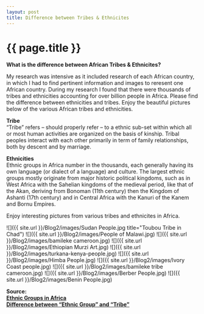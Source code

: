 ```yaml
---
layout: post
title: Difference between Tribes & Ethnicites
---
```


{{ page.title }}
================

<p class="meta">

<b>What is the difference between African Tribes & Ethnicites?</b><br />

My research was intensive as it included research of each African country, in which I had to find pertinent information and images to reresent one African country. During my research I found that there were thousands of tribes and ethnicities accounting for over billion people in Africa. Please find the difference between ethnicities and tribes. Enjoy the beautiful pictures below of the various African tribes and ethnicities.

<b>Tribe</b><br />
“Tribe” refers – should properly refer – to a ethnic sub-set within which all or most human activities are organized on the basis of kinship. Tribal peoples interact with each other primarily in term of family relationships, both by descent and by marriage. <br />

<b>Ethnicities</b><br />
Ethnic groups in Africa number in the thousands, each generally having its own language (or dialect of a language) and culture. The largest ethnic groups mostly originate from major historic political kingdoms, such as in West Africa with the Sahelian kingdoms of the medieval period, like that of the Akan, deriving from Bonoman (11th century) then the Kingdom of Ashanti (17th century) and in Central Africa with the Kanuri of the Kanem and Bornu Empires.

Enjoy interesting pictures from various tribes and ethnicites in Africa.

 <a href="C:/Users/Owner/Documents/MAMBA/Visulization & Prototype/GitHub/Blog2/images/toubou chad.jpg" title="Toubou Tribe in Chad"></a>
 ![]({{ site.url }}/Blog2/images/Sudan People.jpg title="Toubou Tribe in Chad"</a>)
 ![]({{ site.url }}/Blog2/images/People of Malawi.jpg)
 ![]({{ site.url }}/Blog2/images/bamileke cameroon.jpg)
 ![]({{ site.url }}/Blog2/images/Ethiopian Murzi Art.jpg)
 ![]({{ site.url }}/Blog2/images/turkana-kenya-people.jpg)
 ![]({{ site.url }}/Blog2/images/Himba People.jpg)
 ![]({{ site.url }}/Blog2/images/Ivory Coast people.jpg)
 ![]({{ site.url }}/Blog2/images/bamileke tribe cameroon.jpg)
 ![]({{ site.url }}/Blog2/images/Berber People.jpg)
 ![]({{ site.url }}/Blog2/images/Benin People.jpg)


<b>Source: </b><br />
 <a href=http://en.wikipedia.org/wiki/Ethnic_groups_in_Africa><b> Ethnic Groups in Africa </b> </a><br />
 <a href=http://ldesp.wordpress.com/ask-an-expert/difference-between-ethnic-group-and-tribe/><b> Difference between “Ethnic Group” and “Tribe” </b> </a>
